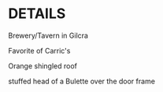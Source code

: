 # DETAILS

Brewery/Tavern in Gilcra

Favorite of Carric's

Orange shingled roof

stuffed head of a Bulette over the door frame